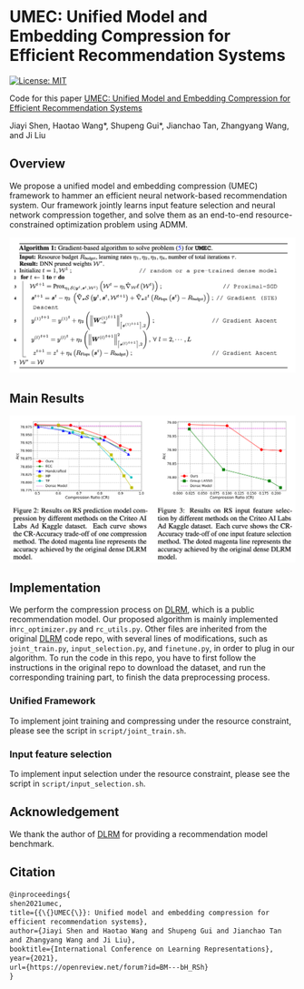 # UMEC: Unified Model and Embedding Compression for Efficient Recommendation Systems

[![License: MIT](https://img.shields.io/badge/License-MIT-green.svg)](https://opensource.org/licenses/MIT)

Code for this paper [UMEC: Unified Model and Embedding Compression for Efficient Recommendation Systems](https://openreview.net/pdf?id=BM---bH_RSh)

Jiayi Shen, Haotao Wang\*, Shupeng Gui*, Jianchao Tan, Zhangyang Wang, and Ji Liu

## Overview

We propose a unified model and embedding compression (UMEC) framework to hammer an efficient neural network-based recommendation system. Our framework jointly learns input feature selection and neural network compression together, and solve them as an end-to-end resource-constrained optimization problem using ADMM.

![](img/algorithm.png)

## Main Results

<img src="img/results.png" style="zoom:50%;" />

## Implementation 

We perform the compression process on [DLRM](https://github.com/facebookresearch/dlrm), which is a public recommendation model.  Our proposed algorithm is mainly implemented in`rc_optimizer.py` and `rc_utils.py`. Other files are inherited from the original [DLRM](https://github.com/facebookresearch/dlrm) code repo, with several lines of modifications, such as `joint_train.py`, `input_selection.py`, and `finetune.py`, in order to plug in our algorithm. To run the code in this repo, you have to first follow the instructions in the original repo to download the dataset, and run the corresponding training part, to finish the data preprocessing process. 

### Unified Framework

To implement joint training and compressing under the resource constraint, please see the script in `script/joint_train.sh`.

### Input feature selection

To implement input selection under the resource constraint, please see the script in `script/input_selection.sh`.

## Acknowledgement

We thank the author of [DLRM](https://github.com/facebookresearch/dlrm) for providing a recommendation model benchmark.

## Citation

```
@inproceedings{
shen2021umec,
title={{\{}UMEC{\}}: Unified model and embedding compression for efficient recommendation systems},
author={Jiayi Shen and Haotao Wang and Shupeng Gui and Jianchao Tan and Zhangyang Wang and Ji Liu},
booktitle={International Conference on Learning Representations},
year={2021},
url={https://openreview.net/forum?id=BM---bH_RSh}
}
```

